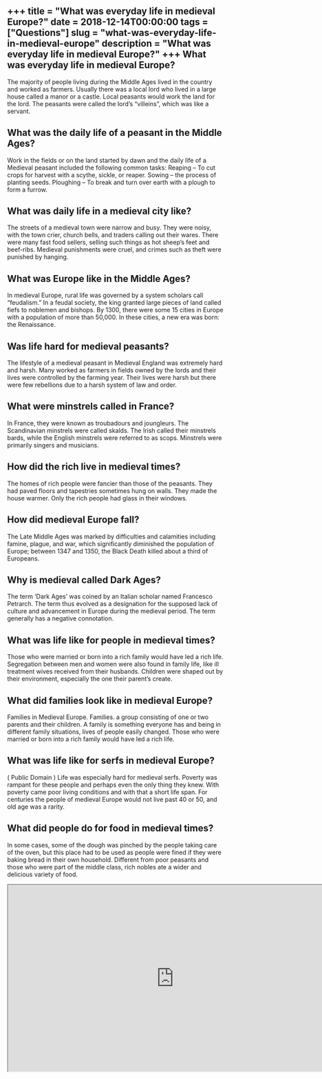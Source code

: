 +++
title = "What was everyday life in medieval Europe?"
date = 2018-12-14T00:00:00
tags = ["Questions"]
slug = "what-was-everyday-life-in-medieval-europe"
description = "What was everyday life in medieval Europe?"
+++
What was everyday life in medieval Europe?
------------------------------------------

The majority of people living during the Middle Ages lived in the country and worked as farmers. Usually there was a local lord who lived in a large house called a manor or a castle. Local peasants would work the land for the lord. The peasants were called the lord’s “villeins”, which was like a servant.

What was the daily life of a peasant in the Middle Ages?
--------------------------------------------------------

Work in the fields or on the land started by dawn and the daily life of a Medieval peasant included the following common tasks: Reaping – To cut crops for harvest with a scythe, sickle, or reaper. Sowing – the process of planting seeds. Ploughing – To break and turn over earth with a plough to form a furrow.

What was daily life in a medieval city like?
--------------------------------------------

The streets of a medieval town were narrow and busy. They were noisy, with the town crier, church bells, and traders calling out their wares. There were many fast food sellers, selling such things as hot sheep’s feet and beef-ribs. Medieval punishments were cruel, and crimes such as theft were punished by hanging.

What was Europe like in the Middle Ages?
----------------------------------------

In medieval Europe, rural life was governed by a system scholars call “feudalism.” In a feudal society, the king granted large pieces of land called fiefs to noblemen and bishops. By 1300, there were some 15 cities in Europe with a population of more than 50,000. In these cities, a new era was born: the Renaissance.

Was life hard for medieval peasants?
------------------------------------

The lifestyle of a medieval peasant in Medieval England was extremely hard and harsh. Many worked as farmers in fields owned by the lords and their lives were controlled by the farming year. Their lives were harsh but there were few rebellions due to a harsh system of law and order.

What were minstrels called in France?
-------------------------------------

In France, they were known as troubadours and joungleurs. The Scandinavian minstrels were called skalds. The Irish called their minstrels bards, while the English minstrels were referred to as scops. Minstrels were primarily singers and musicians.

How did the rich live in medieval times?
----------------------------------------

The homes of rich people were fancier than those of the peasants. They had paved floors and tapestries sometimes hung on walls. They made the house warmer. Only the rich people had glass in their windows.

How did medieval Europe fall?
-----------------------------

The Late Middle Ages was marked by difficulties and calamities including famine, plague, and war, which significantly diminished the population of Europe; between 1347 and 1350, the Black Death killed about a third of Europeans.

Why is medieval called Dark Ages?
---------------------------------

The term ‘Dark Ages’ was coined by an Italian scholar named Francesco Petrarch. The term thus evolved as a designation for the supposed lack of culture and advancement in Europe during the medieval period. The term generally has a negative connotation.

What was life like for people in medieval times?
------------------------------------------------

Those who were married or born into a rich family would have led a rich life. Segregation between men and women were also found in family life, like ill treatment wives received from their husbands. Children were shaped out by their environment, especially the one their parent’s create.

What did families look like in medieval Europe?
-----------------------------------------------

Families in Medieval Europe. Families. a group consisting of one or two parents and their children. A family is something everyone has and being in different family situations, lives of people easily changed. Those who were married or born into a rich family would have led a rich life.

What was life like for serfs in medieval Europe?
------------------------------------------------

( Public Domain ) Life was especially hard for medieval serfs. Poverty was rampant for these people and perhaps even the only thing they knew. With poverty came poor living conditions and with that a short life span. For centuries the people of medieval Europe would not live past 40 or 50, and old age was a rarity.

What did people do for food in medieval times?
----------------------------------------------

In some cases, some of the dough was pinched by the people taking care of the oven, but this place had to be used as people were fined if they were baking bread in their own household. Different from poor peasants and those who were part of the middle class, rich nobles ate a wider and delicious variety of food.

<iframe allow="accelerometer; autoplay; clipboard-write; encrypted-media; gyroscope; picture-in-picture" allowfullscreen="" class="__youtube_prefs__  epyt-is-override  no-lazyload" data-no-lazy="1" data-origheight="433" data-origwidth="770" data-skipgform_ajax_framebjll="" height="433" id="_ytid_28731" loading="lazy" src="https://www.youtube.com/embed/z56d4f1uT3k?enablejsapi=1&autoplay=0&cc_load_policy=0&cc_lang_pref=&iv_load_policy=1&loop=0&modestbranding=0&rel=1&fs=1&playsinline=0&autohide=2&theme=dark&color=red&controls=1&" title="YouTube player" width="770"></iframe>